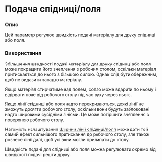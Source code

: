 Подача спідниці/поля
====

### **Опис**

Цей параметр регулює швидкість подачі матеріалу для друку спідниці або поля.

### **Використання**

Збільшення швидкості подачі матеріалу для друку спідниці або поля може покращити його зчеплення з робочим столом, оскільки матеріал притискається до нього з більшою силою. Однак слід бути обережним, щоб не видавити занадто матеріалу.

Якщо матеріал стирчатиме над полем, сопло може вдарити по ньому і відірвати поле від робочого столу під час руху через нього.

Якщо лінії спідниці або поля надто перекриваються, деякі лінії не зможуть досягти робочого столу, оскільки вони будуть заблоковані надто широкими сусідніми лініями. Це може погіршити зчеплення з поверхнею робочого столу.

Натомість налаштування [Ширини лінії спідниці/поля](../resolution/skirt_brim_line_width.md) може дати той самий ефект сильнішого притискання до робочого столу, але також рознесе лінії далі, щоб усі вони могли прилипати до столу.

Швидкість подачі для спідниці або поля можна регулювати окремо від швидкості подачі решти друку.
